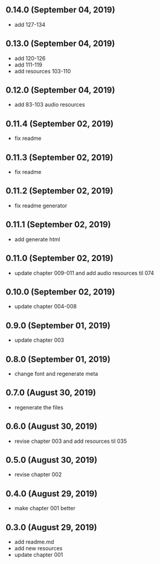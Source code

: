 ## 0.14.0 (September 04, 2019)
  - add 127-134

## 0.13.0 (September 04, 2019)
  - add 120-126
  - add 111-119
  - add resources 103-110

## 0.12.0 (September 04, 2019)
  - add 83-103 audio resources

## 0.11.4 (September 02, 2019)
- fix readme

## 0.11.3 (September 02, 2019)
- fix readme

## 0.11.2 (September 02, 2019)
- fix readme generator

## 0.11.1 (September 02, 2019)
  - add generate html

## 0.11.0 (September 02, 2019)
- update chapter 009-011 and add audio resources til 074

## 0.10.0 (September 02, 2019)
- update chapter 004-008

## 0.9.0 (September 01, 2019)
- update chapter 003

## 0.8.0 (September 01, 2019)
- change font and regenerate meta

## 0.7.0 (August 30, 2019)
- regenerate the files

## 0.6.0 (August 30, 2019)
- revise chapter 003 and add resources til 035

## 0.5.0 (August 30, 2019)
- revise chapter 002

## 0.4.0 (August 29, 2019)
- make chapter 001 better

## 0.3.0 (August 29, 2019)

- add readme.md
- add new resources
- update chapter 001
